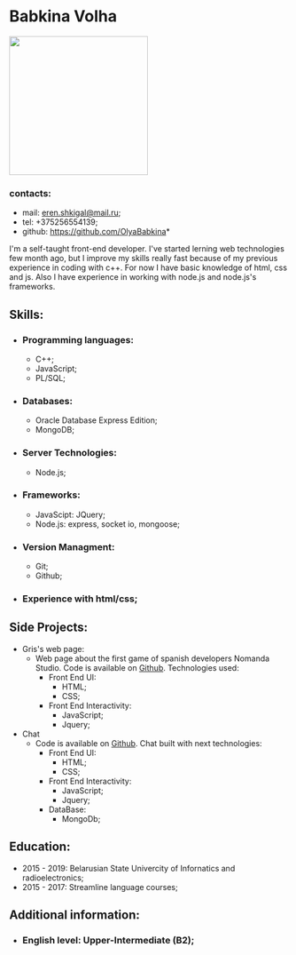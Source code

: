# Babkina Volha 
<img src = "https://pp.userapi.com/c847018/v847018827/1a0ce3/Kd1usO1r29c.jpg" width = "250">

### contacts:
* mail: eren.shkigal@mail.ru;
* tel: +375256554139;
* github: <https://github.com/OlyaBabkina>* 

I'm a self-taught front-end developer. I've started lerning web technologies few month ago, but I improve my skills really fast because of my previous experience in coding with c++. For now I have basic knowledge of html, css and js. Also I have experience in working with node.js and node.js's frameworks. 

## Skills: 
* ### Programming languages:
  * C++;
  * JavaScript;
  * PL/SQL;
* ### Databases:
  * Oracle Database Express Edition;
  * MongoDB;
* ### Server Technologies:
  * Node.js;
* ### Frameworks:
  * JavaScipt: JQuery;
  * Node.js: express, socket io, mongoose;
* ### Version Managment:
  * Git;
  * Github;
* ### Experience with html/css;

## Side Projects:
* Gris's web page:
  * Web page about the first game of spanish developers Nomanda Studio. Code is available on [Github](https://github.com/OlyaBabkina/web2). Technologies used:
    * Front End UI:
      * HTML;
      * CSS;
    * Front End Interactivity:
      * JavaScript;
      * Jquery;
* Chat
  * Code is available on [Github](https://github.com/OlyaBabkina/web3). Chat built with next technologies:
    * Front End UI:
      * HTML;
      * CSS;
    * Front End Interactivity:
      * JavaScript;
      * Jquery;
    * DataBase:
      * MongoDb;

## Education:
* 2015 - 2019: Belarusian State Univercity of Infornatics and radioelectronics;
* 2015 - 2017: Streamline language courses;

## Additional information:
* ### English level: Upper-Intermediate (B2);
